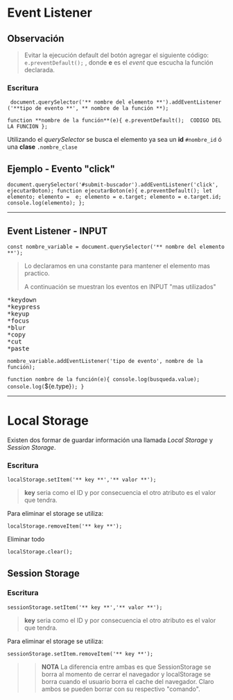 # Event Listener

## Observación 

> Evitar la ejecución default del botón agregar el siguiente código:
> ` e.preventDefault(); ` , donde **e** es el *event* que escucha la función declarada. 

 
### Escritura 

` document.querySelector('** nombre del elemento **').addEventListener   ('**tipo de evento **', ** nombre de la función **);`

`function **nombre de la función**(e){
  e.preventDefault(); 
  CODIGO DEL LA FUNCION
};`

Utilizando el *querySelector* se busca el elemento ya sea un **id** `#nombre_id`  ó una **clase** `.nombre_clase`

## Ejemplo - Evento "click"

`document.querySelector('#submit-buscador').addEventListener('click', ejecutarBoton);
function ejecutarBoton(e){
     e.preventDefault();
     let elemento;
     elemento =  e;
      elemento = e.target;
      elemento = e.target.id;
     console.log(elemento);
  };`

---
## Event Listener - **INPUT**

`const nombre_variable = document.querySelector('** nombre del elemento **');`

>Lo declaramos en una constante para mantener el elemento mas practico.
>
>A continuación se muestran los eventos en INPUT "mas utilizados"
<pre>
*keydown 
*keypress
*keyup
*focus
*blur
*copy
*cut
*paste
</pre>

`nombre_variable.addEventListener('tipo de evento', nombre de la función);`

`function nombre de la función(e){
     console.log(busqueda.value);
     console.log(`${e.type}`);
}`

---

# Local Storage 

Existen dos formar de guardar información una llamada *Local Storage* y *Session Storage*.

### Escritura
`localStorage.setItem('** key **','** valor **');`

>**key** seria como el ID y por consecuencia el otro atributo es el valor que tendra.

Para eliminar el storage se utiliza:

`localStorage.removeItem('** key **');`

Eliminar todo

`localStorage.clear();`


## Session Storage

### Escritura
`sessionStorage.setItem('** key **','** valor **');`

>**key** seria como el ID y por consecuencia el otro atributo es el valor que tendra.

Para eliminar el storage se utiliza:

`sessionStorage.setItem.removeItem('** key **');`

>>**NOTA**  La diferencia entre ambas es que SessionStorage se borra al momento de cerrar el navegador y localStorage se borra cuando el usuario borra el cache del navegador. Claro ambos se pueden borrar con su respectivo "comando".
